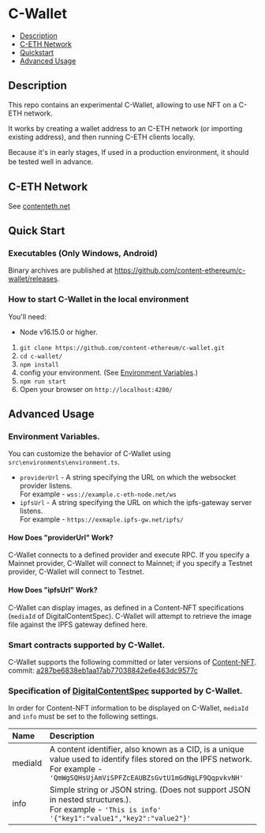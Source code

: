 # C-Wallet

- [Description](#description)
- [C-ETH Network](#C-ETH-Network)
- [Quickstart](#quick-start)
- [Advanced Usage](#advanced-usage)

## Description

This repo contains an experimental C-Wallet, allowing to use NFT on a C-ETH network.

It works by creating a wallet address to an C-ETH network (or importing existing address), and then running C-ETH clients locally.

Because it's in early stages, If used in a production environment, it should be tested well in advance.　　

## C-ETH Network
See [contenteth.net](https://contenteth.net/)

## Quick Start

### Executables (Only Windows, Android)
Binary archives are published at https://github.com/content-ethereum/c-wallet/releases.

### How to start C-Wallet in the local environment

You'll need:  
- Node v16.15.0 or higher.  

1. `git clone https://github.com/content-ethereum/c-wallet.git`
2. `cd c-wallet/`
3. `npm install`
4. config your environment. (See [Environment Variables](#environment-variables).)
5. `npm run start`
6. Open your browser on `http://localhost:4200/`

## Advanced Usage

### Environment Variables.

You can customize the behavior of C-Wallet using `src\environments\environment.ts`.

- `providerUrl` - A string specifying the URL on which the websocket provider listens.<br>
  For example - `wss://example.c-eth-node.net/ws`
- `ipfsUrl` - A string specifying the URL on which the ipfs-gateway server listens.<br>
  For example - `https://exmaple.ipfs-gw.net/ipfs/`

#### How Does "providerUrl" Work?
C-Wallet connects to a defined provider and execute RPC.
If you specify a Mainnet provider, C-Wallet will connect to Mainnet; if you specify a Testnet provider, C-Wallet will connect to Testnet.

#### How Does "ipfsUrl" Work?
C-Wallet can display images, as defined in a Content-NFT specifications (`mediaId` of DigitalContentSpec). C-Wallet will attempt to retrieve the image file against the IPFS gateway defined here.

### Smart contracts supported by C-Wallet.
C-Wallet supports the following committed or later versions of [Content-NFT](https://github.com/content-ethereum/Content-NFT/).<br>
commit: [a287be6838eb1aa17ab77038842e6e463dc9577c](https://github.com/content-ethereum/Content-NFT/tree/a287be6838eb1aa17ab77038842e6e463dc9577c)

### Specification of [DigitalContentSpec](https://github.com/content-ethereum/Content-NFT/#DigitalContentSpec) supported by C-Wallet.
In order for Content-NFT information to be displayed on C-Wallet, `mediaId` and `info` must be set to the following settings.

| Name                                                    | Description                                                                                                                                   |
| :------------------------------------------------------ | :---------------------------------------------------------------------------------------------------------------------------------------- |
| mediaId | A content identifier, also known as a CID, is a unique value used to identify files stored on the IPFS network.<br>For example - `'QmWgSQHsUjAmViSPFZcEAUBZsGvtU1mGdNgLF9QqpvkvNH'` |
| info | Simple string or JSON string. (Does not support JSON in nested structures.).<br>For example - `'This is info'` `'{"key1":"value1","key2":"value2"}'`|
